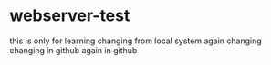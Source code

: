 # webserver-test
this is only for learning
changing from local system
again changing
changing in github
again in github
